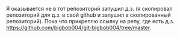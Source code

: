 Я оказывается не в тот репозиторий запушил д.з. (я скопировал репозиторий для д.з. в свой github и запушил в скопированный репозиторий). Пока что прикреплю ссылку на репу, где есть д.з. https://github.com/bigbob004/git-bigbob004/tree/master.
